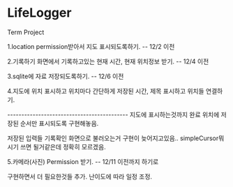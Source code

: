 # LifeLogger
Term Project

1.location permission받아서 지도 표시되도록하기.
-- 12/2 이전

2.기록하기 화면에서 기록하고있는 현재 시간, 현재 위치정보 받기.
-- 12/4 이전

3.sqlite에 자료 저장되도록하기.
-- 12/6 이전

4.지도에 위치 표시하고 위치마다 간단하게 저장된 시간, 제목 표시하고 위치들 연결하기.

------------------------------------------- 지도에 표시하는것까지 완료 위치에 저장된 순서만 표시되도록 구현해놓음.

저장된 입력들 기록확인 화면으로 불러오는거 구현이 늦어지고있음.. simpleCursor뭐시기 쓰면 될거같은데 정확히 모르겠음.

5.카메라(사진) Permission 받기.
-- 12/11 이전까지 하기로 

구현하면서 더 필요한것들 추가. 난이도에 따라 일정 조정.
